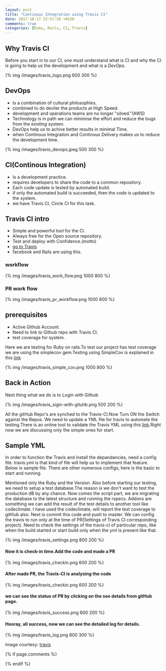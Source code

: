 ```yaml
---
layout: post
title: "Continous Integration using Travis CI"
date: 2017-10-17 23:57:58 +0530
comments: true
categories: [Ruby, Rails, CI, Travis]
---
```


## Why Travis CI

Before you start in to our CI, one must understand what is CI and why the CI is going to help us the development and what is a *DevOps*.

<!-- ![Image of Travis CI](images/travis_logo.png) -->
{% img /images/travis_logo.png 600 300 %}

## DevOps
* Is a combination of cultural philosophies.
* combined to do deviler the products at High Speed.
* development and operations teams are no longer "siloed."(AWS)
* Technology is in path we can minimise the effort and reduce the bugs from the existing system.
* DevOps help us to achive better results in minimal Time.
* when Continous Integration and Continous Delivery makes us to reduce the development time.

<!-- ![devops](images/travis_devops.jpeg) -->
{% img /images/travis_devops.jpeg 500 300 %}

## CI(Continous Integration)
* Is a development practice.
* requires developers to share the code to a common repository.
* Each code update is tested by automated build.
* if only the automated build is succeeded, then the code is updated to the system.
* we have Travis CI, Circle CI for this task.

## Travis CI intro
* Simple and powerful tool for the CI.
* Always free for the Open source repository.
* Test and deploy with Confidence.(motto)
*  [go to Travis](https://www.travis-ci.org/)
* facebook and Rails are using this.

### workflow
<!-- ![work flow](images/travis_work_flow.png) -->
{% img /images/travis_work_flow.png 1000 800 %}

### PR work flow
<!-- ![PR flow](images/travis_pr_workflow.png)  -->
{% img /images/travis_pr_workflow.png 1000 800 %}

## prerequisites
* Active Github Account.
* Need to link to Github repo with Travis CI.
* test coverage for system.

Here we are testing for Ruby on rails.To test our project has test coverage we are using the simplecov gem.Testing using SimpleCov is explained in this [link](https://anoobbava.wordpress.com/2017/10/03/find-test-coverage-locally/)
<!-- ![simple cov](images/travis_simple_cov.png) -->
{% img /images/travis_simple_cov.png 1000 800 %}
## Back in Action
Next thing what we do is to Login with Github
<!-- ![github login](images/travis_sigin-with-gituhb.png) -->
{% img /images/travis_sigin-with-gituhb.png 500 200 %}

All the gitHub Repo's are synched to the Travis-CI.Now Turn ON the Switch against the Repos. We need to update a YML file for travis to automate the testing.There is an online tool to validate the Travis YML using this [link](https://lint.travis-ci.org/).Right now we are discussing only the simple ones for start.

## Sample YML
In order to function the Travis and install the depandancies, need a config file. travis.yml is that kind of file will help us to implement that feature. Below is sample file. There are other numerous configs, here is the basic to start and running.
<script src="https://gist.github.com/anoobbava/712777537f3d2653db2819b5add3402c.js"></script>

Mentioned only the Ruby and the Version. Also before starting our testing, we need to setup a test database.The reason is we don't want to test the production dB by any chance. Now comes the script part, we are migrating the database to the latest structure and running the rspecs. Addons are something we can add the result of the test details to another tool like codeclimate. I have used the codeclimate, will report the test coverage to gitHub also. Next is commit this code and push to master. We can config the travis to run only at the time of PR(Settings of Travis CI corresponding project).
Need to check the settings of the travis-ci of particular repo, like when the build started or start build only when the yml is present like that.
<!-- ![Travis config](images/travis_settings.png) -->
{% img /images/travis_settings.png 800 200 %}
#### Now it is check-in time.Add the code and made a PR

<!-- ![checkin the code](images/travis_checkin.png) -->
{% img /images/travis_checkin.png 600 200 %}

#### After made PR, the Travis-CI is analysing the code

<!-- ![travis pr checking](images/travis_pr_checking.png) -->
{% img /images/travis_checkin.png 600 200 %}
#### we can see the status of PR by clicking on the see details from gitHub page.

<!-- ![travis success](images/travis_success.png) -->
{% img /images/travis_success.png 600 200 %}
#### Hooray, all success, now we can see the detailed log for details.

<!-- ![travis log](images/travis_log.png) -->
{% img /images/travis_log.png 800 300 %}

Image courtesy: [travis](https://www.travis-ci.org/)

{% if page.comments %}

{% endif %}